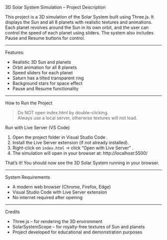 3D Solar System Simulation – Project Description

This project is a 3D simulation of the Solar System built using Three.js. It displays the Sun and all 8 planets with realistic textures and animations. Each planet revolves around the Sun in its own orbit, and the user can control the speed of each planet using sliders. The system also includes Pause and Resume buttons for control.

---

  Features:

- Realistic 3D Sun and planets
- Orbit animation for all 8 planets
- Speed sliders for each planet
- Saturn has a tilted transparent ring
- Background stars for space effect
- Pause and Resume functionality

---

  How to Run the Project

> Do NOT open index.html by double-clicking.   
> Always use a local server, otherwise textures will not load.

  Run with Live Server (VS Code)

1. Open the project folder in  Visual Studio Code .
2. Install the  Live Server  extension (if not already installed).
3. Right-click on `index.html` → click  “Open with Live Server” .
4. The simulation will open in your browser at: http://localhost:5500/


That’s it! You should now see the 3D Solar System running in your browser.

---

  System Requirements

- A modern web browser (Chrome, Firefox, Edge)
- Visual Studio Code with Live Server extension
- No internet required after opening

---

  Credits

-  Three.js  – for rendering the 3D environment
-  SolarSystemScope  – for royalty-free textures of Sun and planets
- Project developed for educational and demonstration purposes